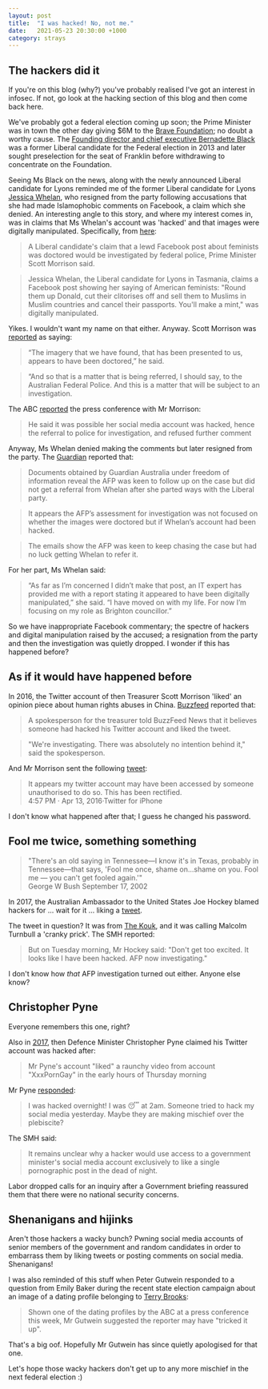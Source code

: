 ```yaml
---
layout: post
title:  "I was hacked! No, not me."
date:   2021-05-23 20:30:00 +1000
category: strays
---
```


## The hackers did it
If you're on this blog (why?) you've probably realised I've got an interest in infosec. If not, go look at the hacking section of this blog and then come back here. 

We've probably got a federal election coming up soon; the Prime Minister was in town the other day giving $6M to the [Brave Foundation](https://www.theadvocate.com.au/story/7264660/young-parents-to-benefit-from-6m-federal-funding-boost/); no doubt a worthy cause. The [Founding director and chief executive Bernadette Black](https://www.themercury.com.au/news/tasmania/high-profile-liberal-candidate-bernadette-black-pulls-out-of-poll-race/news-story/69536c2693fdcc1ade3e155236e06226) was a former Liberal candidate for the Federal election in 2013 and later sought preselection for the seat of Franklin before withdrawing to concentrate on the Foundation.

Seeing Ms Black on the news, along with the newly announced Liberal candidate for Lyons reminded me of the former Liberal candidate for Lyons [Jessica Whelan](https://www.abc.net.au/news/2019-05-03/federal-election-liberal-candidate-jessica-whelan-quits/11075926?nw=0), who resigned from the party following accusations that she had made Islamophobic comments on Facebook, a claim which she denied. An interesting angle to this story, and where my interest comes in, was in claims that Ms Whelan's account was 'hacked' and that images were digitally manipulated. Specifically, from [here](https://www.smh.com.au/federal-election-2019/liberal-candidate-s-hacking-claim-over-lewd-post-to-be-investigated-by-federal-police-20190502-p51jlt.html):

>A Liberal candidate's claim that a lewd Facebook post about feminists was doctored would be investigated by federal police, Prime Minister Scott Morrison said.

>Jessica Whelan, the Liberal candidate for Lyons in Tasmania, claims a Facebook post showing her saying of American feminists: "Round them up Donald, cut their clitorises off and sell them to Muslims in Muslim countries and cancel their passports. You'll make a mint," was digitally manipulated.

Yikes. I wouldn't want my name on that either. Anyway. Scott Morrison was [reported](https://www.news.com.au/national/federal-election/embattled-liberal-candidate-jessica-whelan-flees-from-media-at-event-with-scott-morrison/news-story/6b50a33f310a69db62482304fd5c3745) as saying:

>“The imagery that we have found, that has been presented to us, appears to have been doctored,” he said.

>“And so that is a matter that is being referred, I should say, to the Australian Federal Police. And this is a matter that will be subject to an investigation.

The ABC [reported](https://www.abc.net.au/news/2019-05-02/federal-election-candidate-jessica-whelan-facing-more-questions/11075194) the press conference with Mr Morrison:

>He said it was possible her social media account was hacked, hence the referral to police for investigation, and refused further comment

Anyway, Ms Whelan denied making the comments but later resigned from the party. The [Guardian](https://www.theguardian.com/australia-news/2019/sep/23/afp-inquiry-into-islamophobic-posts-dropped-after-ex-liberal-candidate-did-not-make-referral) reported that:

>Documents obtained by Guardian Australia under freedom of information reveal the AFP was keen to follow up on the case but did not get a referral from Whelan after she parted ways with the Liberal party.

>It appears the AFP’s assessment for investigation was not focused on whether the images were doctored but if Whelan’s account had been hacked.

>The emails show the AFP was keen to keep chasing the case but had no luck getting Whelan to refer it.

For her part, Ms Whelan said:

>“As far as I’m concerned I didn’t make that post, an IT expert has provided me with a report stating it appeared to have been digitally manipulated,” she said. “I have moved on with my life. For now I’m focusing on my role as Brighton councillor.”

So we have inappropriate Facebook commentary; the spectre of hackers and digital manipulation raised by the accused; a resignation from the party and then the investigation was quietly dropped. I wonder if this has happened before?

## As if it would have happened before
In 2016, the Twitter account of then Treasurer Scott Morrison 'liked' an opinion piece about human rights abuses in China. [Buzzfeed](https://www.buzzfeed.com/markdistefano/socmo-hacked#.tbl0KxzKM1) reported that:

>A spokesperson for the treasurer told BuzzFeed News that it believes someone had hacked his Twitter account and liked the tweet.

>"We're investigating. There was absolutely no intention behind it," said the spokesperson.

And Mr Morrison sent the following [tweet](https://twitter.com/ScottMorrisonMP/status/720143971490467840):

>It appears my twitter account may have been accessed by someone unauthorised to do so. This has been rectified.  
4:57 PM · Apr 13, 2016·Twitter for iPhone

I don't know what happened after that; I guess he changed his password.

## Fool me twice, something something
>"There's an old saying in Tennessee—I know it's in Texas, probably in Tennessee—that says, 'Fool me once, shame on...shame on you. Fool me — you can't get fooled again.'"  
George W Bush September 17, 2002

In 2017, the Australian Ambassador to the United States Joe Hockey blamed hackers for ... wait for it ... liking a [tweet](https://www.smh.com.au/politics/federal/ambassador-joe-hockeys-account-likes-tweet-calling-malcolm-turnbull-a-cranky-prick-20171212-h02vkz.html). 

The tweet in question? It was from [The Kouk](https://twitter.com/TheKouk), and it was calling Malcolm Turnbull a 'cranky prick'. The SMH reported:

>But on Tuesday morning, Mr Hockey said: "Don't get too excited. It looks like I have been hacked. AFP now investigating."

I don't know how *that* AFP investigation turned out either. Anyone else know?

## Christopher Pyne
Everyone remembers this one, right?

Also in [2017](https://www.smh.com.au/politics/federal/i-was-hacked-christopher-pynes-twitter-account-in-porn-mishap-20171116-gzmd3m.html), then Defence Minister Christopher Pyne claimed his Twitter account was hacked after:

>Mr Pyne's account "liked" a raunchy video from account "XxxPornGay" in the early hours of Thursday morning

Mr Pyne [responded](https://twitter.com/cpyne/status/930873406957928448):

>I was hacked overnight! I was 😴 at 2am. Someone tried to hack my social media yesterday. Maybe they are making mischief over the plebiscite?

The SMH said:

>It remains unclear why a hacker would use access to a government minister's social media account exclusively to like a single pornographic post in the dead of night.

Labor dropped calls for an inquiry after a Government briefing reassured them that there were no national security concerns. 

## Shenanigans and hijinks
Aren't those hackers a wacky bunch? Pwning social media accounts of senior members of the government and random candidates in order to embarrass them by liking tweets or posting comments on social media. Shenanigans!

I was also reminded of this stuff when Peter Gutwein responded to a question from Emily Baker during the recent state election campaign about an image of a dating profile belonging to [Terry Brooks](https://www.abc.net.au/news/2021-04-30/woman-distress-over-adam-brooks-alleged-fake-identity/100105770):

>Shown one of the dating profiles by the ABC at a press conference this week, Mr Gutwein suggested the reporter may have "tricked it up".

That's a big oof. Hopefully Mr Gutwein has since quietly apologised for that one. 

Let's hope those wacky hackers don't get up to any more mischief in the next federal election :)
